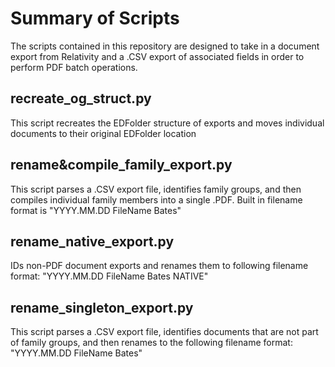 # Summary of Scripts
The scripts contained in this repository are designed to take in a document export from Relativity and a .CSV export of associated fields in order to perform PDF batch operations.

## recreate_og_struct.py
This script recreates the EDFolder structure of exports and moves individual documents to their original EDFolder location

## rename&compile_family_export.py
This script parses a .CSV export file, identifies family groups, and then compiles individual family members into a single .PDF. Built in filename format is "YYYY.MM.DD FileName Bates"

## rename_native_export.py
IDs non-PDF document exports and renames them to following filename format: "YYYY.MM.DD FileName Bates NATIVE"

## rename_singleton_export.py
This script parses a .CSV export file, identifies documents that are not part of family groups, and then renames to the following filename format: "YYYY.MM.DD FileName Bates"
